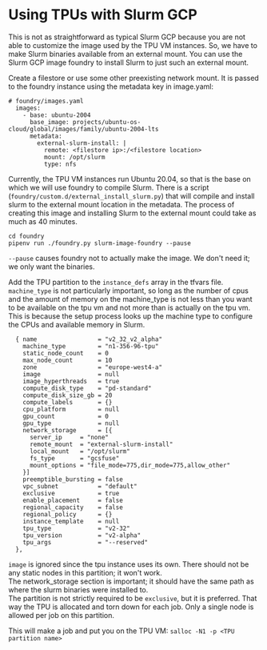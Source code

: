 # Using TPUs with Slurm GCP

This is not as straightforward as typical Slurm GCP because you are not able to
customize the image used by the TPU VM instances. So, we have to make Slurm
binaries available from an external mount. You can use the Slurm GCP image
foundry to install Slurm to just such an external mount.

Create a filestore or use some other preexisting network mount. It is passed to
the foundry instance using the metadata key in image.yaml:
```
# foundry/images.yaml
  images:
    - base: ubuntu-2004
      base_image: projects/ubuntu-os-cloud/global/images/family/ubuntu-2004-lts
      metadata:
        external-slurm-install: |
          remote: <filestore ip>:/<filestore location>
          mount: /opt/slurm
          type: nfs
```

Currently, the TPU VM instances run Ubuntu 20.04, so that is the base on which
we will use foundry to compile Slurm. There is a script
(`foundry/custom.d/external_install_slurm.py`) that will compile and install
slurm to the external mount location in the metadata. The process of creating
this image and installing Slurm to the external mount could take as much as 40
minutes.

```
cd foundry
pipenv run ./foundry.py slurm-image-foundry --pause
```
`--pause` causes foundry not to actually make the image. We don't need it; we
only want the binaries.

Add the TPU partition to the `instance_defs` array in the tfvars file. `machine_type`
is not particularly important, so long as the number of cpus and the amount of
memory on the machine_type is not less than you want to be available on the tpu
vm and not more than is actually on the tpu vm. This is because the setup
process looks up the machine type to configure the CPUs and available memory in
Slurm.
```
  { name                 = "v2_32_v2_alpha"
    machine_type         = "n1-356-96-tpu"
    static_node_count    = 0
    max_node_count       = 10
    zone                 = "europe-west4-a"
    image                = null
    image_hyperthreads   = true
    compute_disk_type    = "pd-standard"
    compute_disk_size_gb = 20
    compute_labels       = {}
    cpu_platform         = null
    gpu_count            = 0
    gpu_type             = null
    network_storage      = [{
      server_ip     = "none"
      remote_mount  = "external-slurm-install"
      local_mount   = "/opt/slurm"
      fs_type       = "gcsfuse"
      mount_options = "file_mode=775,dir_mode=775,allow_other"
    }]
    preemptible_bursting = false
    vpc_subnet           = "default"
    exclusive            = true
    enable_placement     = false
    regional_capacity    = false
    regional_policy      = {}
    instance_template    = null
    tpu_type             = "v2-32"
    tpu_version          = "v2-alpha"
	tpu_args			 = "--reserved"
  },
```

`image` is ignored since the tpu instance uses its own. There should not be any
static nodes in this partition; it won't work.  
The network_storage section is important; it should have the same path as where
the slurm binaries were installed to.  
The partition is not strictly required to be `exclusive`, but it
is preferred. That way the TPU is allocated and torn down for each job.
Only a single node is allowed per job on this partition.

This will make a job and put you on the TPU VM:
`salloc -N1 -p <TPU partition name>`
